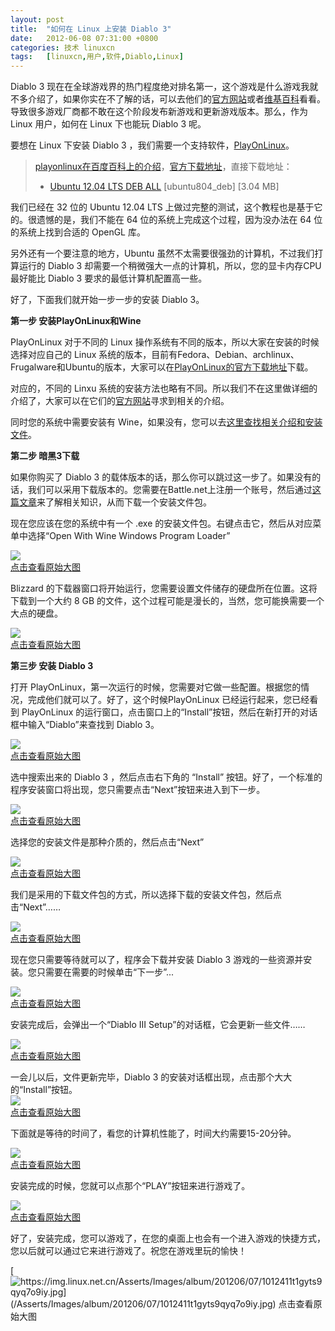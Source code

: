 ```yaml
---
layout: post
title:	"如何在 Linux 上安装 Diablo 3"
date:	2012-06-08 07:31:00 +0800 
categories:	技术 linuxcn 
tags:	[linuxcn,用户,软件,Diablo,Linux]
---
```



Diablo 3 现在在全球游戏界的热门程度绝对排名第一，这个游戏是什么游戏我就不多介绍了，如果你实在不了解的话，可以去他们的[官方网站](http://eu.battle.net/d3/en/?-)或者[维基百科](http://en.wikipedia.org/wiki/Diablo_III)看看。导致很多游戏厂商都不敢在这个阶段发布新游戏和更新游戏版本。那么，作为 Linux 用户，如何在 Linux 下也能玩 Diablo 3 呢。


要想在 Linux 下安装 Diablo 3 ，我们需要一个支持软件，[PlayOnLinux](http://www.playonlinux.com/en/)。



> 
> [playonlinux在百度百科上的介绍](http://baike.baidu.com/view/4066345.htm)，[官方下载地址](http://www.playonlinux.com/en/download.html)，直接下载地址：
> 
> 
> * [Ubuntu 12.04 LTS DEB ALL](http://www.playonlinux.com/script_files/PlayOnLinux/4.1.1/PlayOnLinux_4.1.1.deb) [ubuntu804\_deb] [3.04 MB]
> 
> 
> 


我们已经在 32 位的 Ubuntu 12.04 LTS 上做过完整的测试，这个教程也是基于它的。很遗憾的是，我们不能在 64 位的系统上完成这个过程，因为没办法在 64 位的系统上找到合适的 OpenGL 库。


另外还有一个要注意的地方，Ubuntu 虽然不太需要很强劲的计算机，不过我们打算运行的 Diablo 3 却需要一个稍微强大一点的计算机，所以，您的显卡内存CPU最好能比 Diablo 3 要求的最低计算机配置高一些。


好了，下面我们就开始一步一步的安装 Diablo 3。


**第一步 安装PlayOnLinux和Wine**


PlayOnLinux 对于不同的 Linux 操作系统有不同的版本，所以大家在安装的时候选择对应自己的 Linux 系统的版本，目前有Fedora、Debian、archlinux、Frugalware和Ubuntu的版本，大家可以在[PlayOnLinux的官方下载地址](http://www.playonlinux.com/en/download.html)下载。


对应的，不同的 Linxu 系统的安装方法也略有不同。所以我们不在这里做详细的介绍了，大家可以在它们的[官方网站](http://www.playonlinux.com/en/)寻求到相关的介绍。


同时您的系统中需要安装有 Wine，如果没有，您可以去[这里查找相关介绍和安装文件](http://www.winehq.org/)。


**第二步 暗黑3下载**


如果你购买了 Diablo 3 的载体版本的话，那么你可以跳过这一步了。如果没有的话，我们可以采用下载版本的。您需要在Battle.net上注册一个账号，然后通过[这篇文章](http://eu.battle.net/d3/en/blog/4410912/New_Downloaders_for_English_and_German-12_05_2012#blog)来了解相关知识，从而下载一个安装文件包。


现在您应该在您的系统中有一个 .exe 的安装文件包。右键点击它，然后从对应菜单中选择“Open With Wine Windows Program Loader”


[![](/Asserts/Images/album/201206/07/1012168akm222igs8ke0gk.jpg)  
 点击查看原始大图](https://img.linux.net.cn/Asserts/Images/album/201206/07/1012168akm222igs8ke0gk.jpg)


Blizzard 的下载器窗口将开始运行，您需要设置文件储存的硬盘所在位置。这将下载到一个大约 8 GB 的文件，这个过程可能是漫长的，当然，您可能换需要一个大点的硬盘。


[![](/Asserts/Images/album/201206/07/101219bwl33jr5g2sma2za.jpg)  
 点击查看原始大图](https://img.linux.net.cn/Asserts/Images/album/201206/07/101219bwl33jr5g2sma2za.jpg)


**第三步 安装 Diablo 3**


打开 PlayOnLinux，第一次运行的时候，您需要对它做一些配置。根据您的情况，完成他们就可以了。好了，这个时候PlayOnLinux 已经运行起来，您已经看到 PlayOnLinux 的运行窗口，点击窗口上的“Install”按钮，然后在新打开的对话框中输入“Diablo”来查找到 Diablo 3。


[![](/Asserts/Images/album/201206/07/101221a2ty2z6vasasa8q8.jpg)  
 点击查看原始大图](https://img.linux.net.cn/Asserts/Images/album/201206/07/101221a2ty2z6vasasa8q8.jpg)


选中搜索出来的 Diablo 3 ，然后点击右下角的 “Install” 按钮。好了，一个标准的程序安装窗口将出现，您只需要点击“Next”按钮来进入到下一步。


[![](/Asserts/Images/album/201206/07/101223opv3e5fee1ewqw5z.jpg)  
 点击查看原始大图](https://img.linux.net.cn/Asserts/Images/album/201206/07/101223opv3e5fee1ewqw5z.jpg)


选择您的安装文件是那种介质的，然后点击“Next”


[![](/Asserts/Images/album/201206/07/101225n71x5171noxtx4w5.jpg)  
 点击查看原始大图](https://img.linux.net.cn/Asserts/Images/album/201206/07/101225n71x5171noxtx4w5.jpg)


我们是采用的下载文件包的方式，所以选择下载的安装文件包，然后点击“Next”……


[![](/Asserts/Images/album/201206/07/101227dj3oy3yv0ccjhujh.jpg)  
 点击查看原始大图](https://img.linux.net.cn/Asserts/Images/album/201206/07/101227dj3oy3yv0ccjhujh.jpg)


现在您只需要等待就可以了，程序会下载并安装 Diablo 3 游戏的一些资源并安装。您只需要在需要的时候单击“下一步”...


[![](/Asserts/Images/album/201206/07/101230cvaccvg8gckapkcc.jpg)  
 点击查看原始大图](https://img.linux.net.cn/Asserts/Images/album/201206/07/101230cvaccvg8gckapkcc.jpg)


安装完成后，会弹出一个“Diablo III Setup”的对话框，它会更新一些文件……


[![](/Asserts/Images/album/201206/07/101232omcmo28nia9m2an4.jpg)  
 点击查看原始大图](https://img.linux.net.cn/Asserts/Images/album/201206/07/101232omcmo28nia9m2an4.jpg)


一会儿以后，文件更新完毕，Diablo 3 的安装对话框出现，点击那个大大的“Install”按钮。  
 [![](/Asserts/Images/album/201206/07/1012347l6jclhsm67nn3qs.jpg)  
 点击查看原始大图](https://img.linux.net.cn/Asserts/Images/album/201206/07/1012347l6jclhsm67nn3qs.jpg)


下面就是等待的时间了，看您的计算机性能了，时间大约需要15-20分钟。


[![](/Asserts/Images/album/201206/07/1012367mq620x32lxmfd3q.jpg)  
 点击查看原始大图](https://img.linux.net.cn/Asserts/Images/album/201206/07/1012367mq620x32lxmfd3q.jpg)


安装完成的时候，您就可以点那个“PLAY”按钮来进行游戏了。


[![](/Asserts/Images/album/201206/07/101239tujyrlrrwyvrlpuu.jpg)  
 点击查看原始大图](https://img.linux.net.cn/Asserts/Images/album/201206/07/101239tujyrlrrwyvrlpuu.jpg)


好了，安装完成，您可以游戏了，在您的桌面上也会有一个进入游戏的快捷方式，您以后就可以通过它来进行游戏了。祝您在游戏里玩的愉快！


[![https://img.linux.net.cn/Asserts/Images/album/201206/07/1012411t1gyts9qyq7o9iy.jpg](/Asserts/Images/album/201206/07/1012411t1gyts9qyq7o9iy.jpg)  
 点击查看原始大图](https://img.linux.net.cn/Asserts/Images/album/201206/07/1012411t1gyts9qyq7o9iy.jpg)

